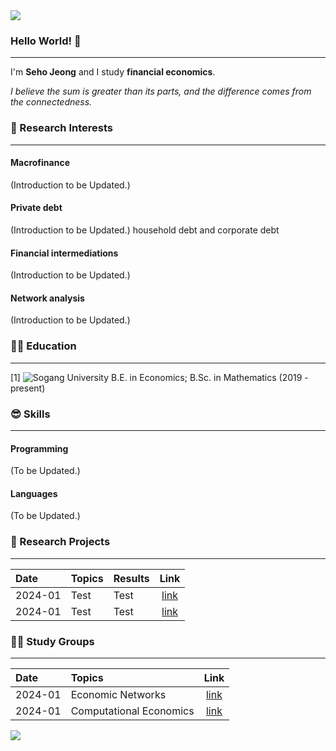 <img src="https://capsule-render.vercel.app/api?type=waving&color=gradient&customColorList=27&height=100&section=header" />

### Hello World! 👋
---
I'm **Seho Jeong** and I study **financial economics**.

*I believe the sum is greater than its parts, and the difference comes from the connectedness.*


### 🤩 Research Interests
---
#### Macrofinance
(Introduction to be Updated.)
#### Private debt 
(Introduction to be Updated.)
household debt and corporate debt
#### Financial intermediations
(Introduction to be Updated.)
#### Network analysis
(Introduction to be Updated.)


### 👨‍🎓 Education
---
\[1\] ![Sogang University](https://img.shields.io/badge/:badgeContent?color=%23b30000) B.E. in Economics; B.Sc. in Mathematics (2019 - present)


### 😎 Skills
---
#### Programming
(To be Updated.)
#### Languages
(To be Updated.)


### 📑 Research Projects
---
|Date   |Topics                  |Results |Link|
|:------|:-----------------------|:-------|:------:|
|2024-01|Test                    |Test    |[link]()|
|2024-01|Test                    |Test    |[link]()|


### 🧑‍🏫 Study Groups
---
|Date   |Topics                  |Link|
|:------|:-----------------------|:------:|
|2024-01|Economic Networks       |[link]()|
|2024-01|Computational Economics |[link]()|


<img src="https://capsule-render.vercel.app/api?type=waving&color=gradient&customColorList=27&height=100&section=footer" />
